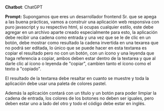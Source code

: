 **Chatbot**: ChatGPT

**Prompt:**
Supongamos que eres un desarrollador frontend Sr. que se apega a las buena prácticas, vamos a construir una aplicación web responsiva con puro javascript y su respectivo html, si ocupas cualquier estilo, este debe agregar en un archivo aparte creado especialmente para esto, la aplicación debe recibir una cadena como entrada y una vez que se le de clic en un botón, debe mostrar como resultado la cadena invertida en una texarea que no podrá ser editada, lo único que se puede hacer en esta textarea es copiar el resultado pero no con un botón, con un ícono y una leyenda que haga referencia a copiar, ambos deben estar dentro de la textarea y que al darle clic al ícono o leyenda de "copiar", cambien tanto el ícono como el texto a "copiado".

El resultado de la textarea debe resaltar en cuanto se muestre y toda la aplicación debe usar una paleta de colores pastel.

Además la aplicación contará con un título y un botón para poder limpiar la cadena de entrada, los colores de los botones no deben ser iguales, pero deben estar uno a lado del otro y todo el código debe estar en inglés.